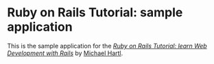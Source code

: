 # Ruby on Rails Tutorial: sample application

This is the sample application for the 
[*Ruby on Rails Tutorial:
learn Web Development with Rails*](http://www.railstutorial.org/)
by [Michael Hartl](http://www.michaelhartl.com/).